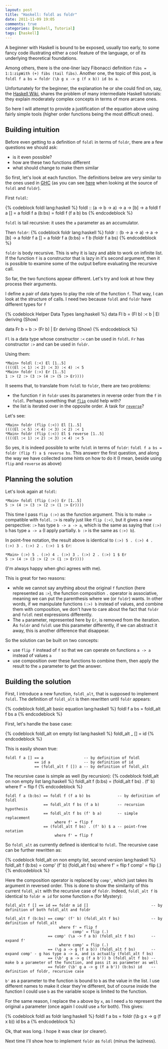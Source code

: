 ```yaml
---
layout: post
title: "Haskell: foldl as foldr"
date: 2011-11-09 19:05
comments: true
categories: [Haskell, Tutorial]
tags: [haskell]
---
```

A beginner with Haskell is bound to be exposed, usually too early, to some fancy code illustrating either a cool feature of the language, or of its underlying theoretical foundations.

Among others, there is the one-liner lazy Fibonacci definition `fibs = 1:1:zipWith (+) fibs (tail fibs)`. Another one, the topic of this post, is `foldl f a bs = foldr (\b g x -> g (f x b)) id bs a`.
<!--more-->
Unfortunately for the beginner, the explanation he or she could find on, say, the [Haskell Wiki](http://www.haskell.org/haskellwiki/Foldl_as_foldr), shares the problem of many intermediate Haskell tutorials: they explain moderately complex concepts in terms of more arcane ones.

So here I will attempt to provide a justification of the equation above using fairly simple tools (higher order functions being the most difficult ones).

Building intuition
------------------

Before even getting to a definition of `foldl` in terms of `foldr`, there are a few questions we should ask:

 * is it even possible?
 * how are these two functions different
 * what should change to make them similar

So first, let's look at each function. The definitions below are very similar to the ones used in [GHC](http://www.haskell.org/ghc/) (as you can see [here](http://www.haskell.org/ghc/docs/7.2.1/html/libraries/base-4.4.0.0/Data-List.html) when looking at the source of `foldl` and `foldr`).

First `foldl`:

{% codeblock foldl lang:haskell %}
foldl :: (a -> b -> a) -> a -> [b] -> a
foldl f a [] = a
foldl f a (b:bs) = foldl f (f a b) bs
{% endcodeblock %}

`foldl` is tail recursive: it uses the `a` parameter as an accumulator.

Then `foldr`:
{% codeblock foldr lang:haskell %}
foldr :: (b -> a -> a) -> a -> [b] -> a
foldr f a [] = a
foldr f a (b:bs) = f b (foldr f a bs)
{% endcodeblock %}

`foldr` is body recursive. This is why it is lazy and able to work on infinite list. If the function `f` is a constructor that is lazy in it's second argument, then it is possible to examine some of the output before evaluating the recursive call.

So far, the two functions appear different. Let's try and look at how they process their arguments.

I define a pair of data types to play the role of the function `f`. That way, I can look at the structure of calls. I need two because `foldl` and `foldr` have different types for `f`

{% codeblock Helper Data Types lang:haskell %}
data Fl b = (Fl b) :< b | El
  deriving (Show)

data Fr b = b :> (Fr b) | Er
  deriving (Show)
{% endcodeblock %}

`Fl` is a data type whose constructor `:<` can be used in `foldl`. `Fr` has constructor `:>` and can be used in `foldr`.

Using them:

```
*Main> foldl (:<) El [1..5]
((((El :< 1) :< 2) :< 3) :< 4) :< 5
*Main> foldr (:>) Er [1..5]
1 :> (2 :> (3 :> (4 :> (5 :> Er))))
```

It seems that, to translate from `foldl` to `foldr`, there are two problems:

 * the function `f` in `foldr` uses its parameters in reverse order from the `f` in `foldl`. Perhaps something that [`flip`](http://www.haskell.org/ghc/docs/latest/html/libraries/base-4.4.0.0/Prelude.html#v:flip) could help with?
 * the list is iterated over in the opposite order. A task for [`reverse`](http://www.haskell.org/ghc/docs/latest/html/libraries/base-4.4.0.0/Prelude.html#v:reverse)? 

Let's see:

```
*Main> foldr (flip (:<)) El [1..5]
((((El :< 5) :< 4) :< 3) :< 2) :< 1
*Main> foldr (flip (:<)) El $ reverse [1..5]
((((El :< 1) :< 2) :< 3) :< 4) :< 5
```

So yes, it is indeed possible to write `foldl` in terms of `foldr`: `foldl f a bs = foldr (flip f) a $ reverse bs`. This answerr the first question, and along the way we have collected some hints on how to do it (I mean, beside using `flip` and `reverse` as above)

Planning the solution
---------------------

Let's look again at `foldl`:

```
*Main> foldl (flip (:>)) Er [1..5]
5 :> (4 :> (3 :> (2 :> (1 :> Er))))
```

This time I pass `flip (:>)` as the function argument. This is to make `:>` compatible with `foldl`. `:>` is really just like `flip (:<)`, but it gives a new perspective: `:>` has type `b -> a -> a`, which is the same as saying that `(:>) b` has type `a -> a` (I apply partially. `b :>` is the same as `(:>) b`). 

In point-free notation, the result above is identical to `(:>) 5 . (:>) 4 . (:>) 3 . (:>) 2 . (:>) 1 $ Er`: 
```
*Main> (:>) 5 . (:>) 4 . (:>) 3 . (:>) 2 . (:>) 1 $ Er
5 :> (4 :> (3 :> (2 :> (1 :> Er))))
```

(I'm always happy when ghci agrees with me).

This is great for two reasons:

 * while we cannot say anything about the original `f` function (here represented as `:>`), the function composition `.` operator is associative, meaning we can put the parenthesis where we (or `foldr`) wants. In other words, if we manipulate functions `(:>) b` instead of values, and combine them with composition, we don't have to care about the fact that `foldr` and `foldl` nest expressions differently. 
 * The `a` parameter, represented here by `Er`, is removed from the iteration. As `foldr` and `foldl` use this parameter differently, if we can abstract it away, this is another difference that disappear.

So the solution can be built on two concepts:

 * use `flip f` instead of `f` so that we can operate on functions `a -> a` instead of values `a`
 * use composition over these functions to combine them, then apply the result to the `a` parameter to get the answer.

Building the solution
---------------------

First, I introduce a new function, `foldl_alt`, that is supposed to implement `foldl`. The definition of `foldl_alt` is then rewritten until `foldr` appears:

{% codeblock foldl_alt basic equation lang:haskell %}
foldl f a bs = foldl_alt f bs a
{% endcodeblock %}

First, let's handle the base case:

{% codeblock foldl_alt on empty list lang:haskell %}
foldl_alt _ [] = id
{% endcodeblock %}

This is easily shown true:
```
foldl f a [] == a                  -- by definition of foldl
             == id a               -- by definition of id
             == (foldl_alt f []) a -- by definition of foldl_alt
```

The recursive case is simple as well (by recursion):
{% codeblock foldl_alt on non empty list lang:haskell %}
foldl_alt f (b:bs) = (foldl_alt f bs) . (f' b)
  where f' = flip f
{% endcodeblock %}

```
foldl f a (b:bs) == foldl f (f a b) bs            -- by definition of foldl
                 == foldl_alt f bs (f a b)        -- recursion hypothesis
                 == foldl_alt f bs (f' b a)       -- simple replacement
                      where f' = flip f
                 == (foldl_alt f bs) . (f' b) $ a -- point-free notation
                      where f' = flip f
```

So `foldl_alt` as currently defined is identical to `foldl`. The recursive case can be further rewritten as:

{% codeblock foldl_alt on non empty list, second version lang:haskell %}
foldl_alt f (b:bs) = comp' (f' b) (foldl_alt f bs)
  where f'    = flip f
        comp' = flip (.)
{% endcodeblock %}

Here the composition operator is replaced by `comp'`, which just takes its argument in reversed order. This is done to show the similarity of this current `foldl_alt` with the recursive case of `foldr`. Indeed, `foldl_alt f` is identical to `foldr m id` for some function `m` (for Mystery):

```
foldl_alt f [] == id == foldr m id []                            -- by definition of both foldl_alt and foldr

foldl_alt f (b:bs) == comp' (f' b) (foldl_alt f bs)              -- by definition of foldl_alt
                        where f' = flip f
                              comp' = flip (.)
                   == comp' (\a -> f a b) (foldl_alt f bs)       -- expand f' 
                        where comp' = flip (.)
                   == (\g a -> g (f a b)) (foldl_alt f bs)       -- expand comp' - g has type a -> a, and is actually (foldl_alt f bs) 
                   == (\b' g a -> g (f a b')) b (foldl_alt f bs) -- make b a parameter of the function, and pass it as parameter as well
                   == foldr (\b' g a -> g (f a b')) (b:bs) id    -- definition of foldr, recursive case
```

`b'` as a parameter to the function is bound to `b` as the value in the list. I use different names to make it clear they're different, but of course inside the function I could use `b` as the variable scope is limited to the function.

For the same reason, I replace the `a` above by `x`, as I need `a` to represent the original `a` parameter (once again I could use `a` for both). This gives:

{% codeblock foldl as foldr lang:haskell %}
foldl f a bs = foldr (\b g x -> g (f x b)) id bs a
{% endcodeblock %}

Ok, that was long. I hope it was clear (or clearer).

Next time I'll show how to implement `foldr` as `foldl` (minus the laziness).
